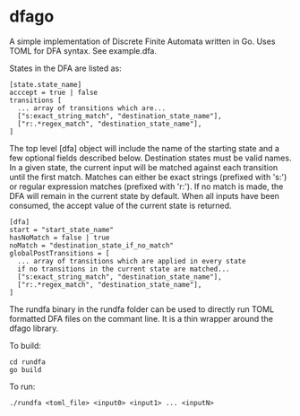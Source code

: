 dfago
=====

A simple implementation of Discrete Finite Automata written in Go. Uses TOML for DFA syntax. See example.dfa.

States in the DFA are listed as:

    [state.state_name]
    acccept = true | false
    transitions [
      ... array of transitions which are...
      ["s:exact_string_match", "destination_state_name"],
      ["r:.*regex_match", "destination_state_name"],
    ]


The top level [dfa] object will include the name of the starting state and a few optional fields described below.
Destination states must be valid names.  In a given state, the current input will be matched against
each transition until the first match.  Matches can either be exact strings (prefixed with 's:') or
regular expression matches (prefixed with 'r:').  If no match is made, the DFA will remain in the 
current state by default.  When all inputs have been consumed, the accept value of the current state is 
returned.

    [dfa]
    start = "start_state_name"
    hasNoMatch = false | true
    noMatch = "destination_state_if_no_match"
    globalPostTransitions = [
      ... array of transitions which are applied in every state 
      if no transitions in the current state are matched...
      ["s:exact_string_match", "destination_state_name"],
      ["r:.*regex_match", "destination_state_name"],
    ]
    
The rundfa binary in the rundfa folder can be used to directly run TOML formatted DFA files on the commant line.
It is a thin wrapper around the dfago library.

To build:

    cd rundfa
    go build
    
To run:

    ./rundfa <toml_file> <input0> <input1> ... <inputN>


    
